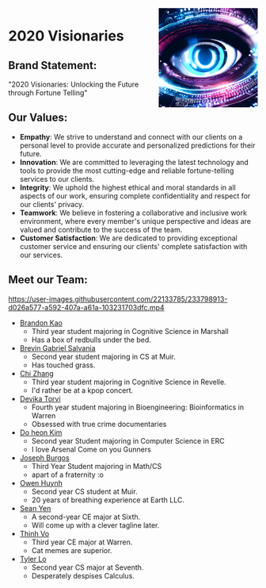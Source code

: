 <img src="/admin/branding/logotemp.jpeg" alt="logo" width="200" align="right">

# 2020 Visionaries

## Brand Statement:

"2020 Visionaries: Unlocking the Future through Fortune Telling"

## Our Values:

- **Empathy**: We strive to understand and connect with our clients on a personal level to provide accurate and personalized predictions for their future.
- **Innovation**: We are committed to leveraging the latest technology and tools to provide the most cutting-edge and reliable fortune-telling services to our clients.
- **Integrity**: We uphold the highest ethical and moral standards in all aspects of our work, ensuring complete confidentiality and respect for our clients' privacy.
- **Teamwork**: We believe in fostering a collaborative and inclusive work environment, where every member's unique perspective and ideas are valued and contribute to the success of the team.
- **Customer Satisfaction**: We are dedicated to providing exceptional customer service and ensuring our clients' complete satisfaction with our services.

## Meet our Team:

https://user-images.githubusercontent.com/22133785/233798913-d026a577-a592-407a-a61a-103231703dfc.mp4

- [Brandon Kao](https://brandon028.github.io/P2/)
  - Third year student majoring in Cognitive Science in Marshall
  - Has a box of redbulls under the bed.
- [Brevin Gabriel Salvania](https://bsalvania.github.io/CSE-110-Lab/)
  - Second year student majoring in CS at Muir.
  - Has touched grass.
- [Chi Zhang](https://ayaaa99.github.io/CSE110/)
  - Third year student majoring in Cognitive Science in Revelle.
  - I'd rather be at a kpop concert.
- [Devika Torvi](https://dtorvi.github.io/GitHubPages/)
  - Fourth year student majoring in Bioengineering: Bioinformatics in Warren
  - Obsessed with true crime documentaries
- [Do heon Kim](https://stopdatkimmy.github.io/Cse110/)
  - Second year Student majoring in Computer Science in ERC
  - I love Arsenal Come on you Gunners
- [Joseph Burgos](https://josephburger.github.io/GitHubPages/)
  - Third Year Student majoring in Math/CS
  - apart of a fraternity :o
- [Owen Huynh](https://ohuynh21.github.io/cse110_lab1/)
  - Second year CS student at Muir.
  - 20 years of breathing experience at Earth LLC.
- [Sean Yen](https://sheeptester-forks.github.io/cse110-lab-1/)
  - A second-year CE major at Sixth.
  - Will come up with a clever tagline later.
- [Thinh Vo](https://thinhgvo.github.io/CSE-110/index.html)
  - Third year CE major at Warren.
  - Cat memes are superior.
- [Tyler Lo](https://tylerlo416.github.io/CSE110Week1Lab/)
  - Second year CS major at Seventh.
  - Desperately despises Calculus.
